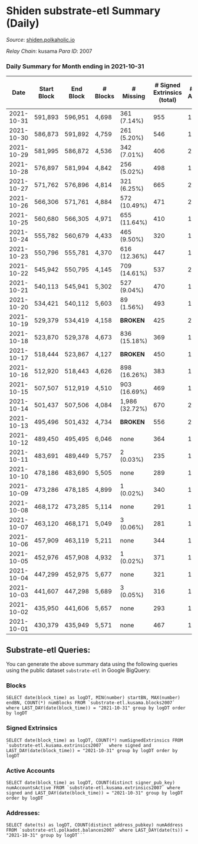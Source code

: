 # Shiden substrate-etl Summary (Daily)

_Source_: [shiden.polkaholic.io](https://shiden.polkaholic.io)

*Relay Chain*: kusama
*Para ID*: 2007



### Daily Summary for Month ending in 2021-10-31


| Date | Start Block | End Block | # Blocks | # Missing | # Signed Extrinsics (total) | # Active Accounts | # Addresses with Balances | # Events | # Transfers | # XCM Transfers In | # XCM Transfers Out |
| ---- | ----------- | --------- | -------- | --------- | --------------------------- | ----------------- | ------------------------- | -------- | ----------- | ------------------ | ------------------- |
| 2021-10-31 | 591,893 | 596,951 | 4,698 | 361 (7.14%) | 955 | 196 | 26,217 | 38,581 | 6,693 ($2,089,795.72) |   |   |
| 2021-10-30 | 586,873 | 591,892 | 4,759 | 261 (5.20%) | 546 | 184 |  | 40,644 | 6,518 ($2,390,536.32) |   |   |
| 2021-10-29 | 581,995 | 586,872 | 4,536 | 342 (7.01%) | 406 | 215 |  | 42,574 | 6,597 ($2,535,328.48) |   |   |
| 2021-10-28 | 576,897 | 581,994 | 4,842 | 256 (5.02%) | 498 | 198 |  | 60,676 | 7,971 ($2,472,828.11) |   |   |
| 2021-10-27 | 571,762 | 576,896 | 4,814 | 321 (6.25%) | 665 | 261 |  | 66,729 | 8,549 ($5,180,429.69) |   |   |
| 2021-10-26 | 566,306 | 571,761 | 4,884 | 572 (10.49%) | 471 | 206 |  | 38,732 | 6,403 ($4,766,993.24) |   |   |
| 2021-10-25 | 560,680 | 566,305 | 4,971 | 655 (11.64%) | 410 | 170 |  | 42,501 | 6,808 ($2,435,486.89) |   |   |
| 2021-10-24 | 555,782 | 560,679 | 4,433 | 465 (9.50%) | 320 | 145 |  | 37,218 | 5,992 ($1,094,408.00) |   |   |
| 2021-10-23 | 550,796 | 555,781 | 4,370 | 616 (12.36%) | 447 | 197 |  | 41,987 | 6,314 ($1,536,884.49) |   |   |
| 2021-10-22 | 545,942 | 550,795 | 4,145 | 709 (14.61%) | 537 | 215 |  | 63,801 | 9,968 ($3,103,107.07) |   |   |
| 2021-10-21 | 540,113 | 545,941 | 5,302 | 527 (9.04%) | 470 | 198 |  | 44,412 | 8,171 ($4,952,230.32) |   |   |
| 2021-10-20 | 534,421 | 540,112 | 5,603 | 89 (1.56%) | 493 | 182 |  | 23,758 | 6,052 ($1,614,120.92) |   |   |
| 2021-10-19 | 529,379 | 534,419 | 4,158 |  **BROKEN**  | 425 | 204 |  | 16,314 | 4,706 ($1,930,155.02) |   |   |
| 2021-10-18 | 523,870 | 529,378 | 4,673 | 836 (15.18%) | 369 | 147 |  | 16,126 | 5,033 ($1,249,608.47) |   |   |
| 2021-10-17 | 518,444 | 523,867 | 4,127 |  **BROKEN**  | 450 | 186 |  | 14,316 | 4,553 ($1,620,296.29) |   |   |
| 2021-10-16 | 512,920 | 518,443 | 4,626 | 898 (16.26%) | 383 | 177 |  | 15,912 | 5,004 ($1,778,810.37) |   |   |
| 2021-10-15 | 507,507 | 512,919 | 4,510 | 903 (16.69%) | 469 | 198 |  | 16,999 | 5,031 ($2,769,165.59) |   |   |
| 2021-10-14 | 501,437 | 507,506 | 4,084 | 1,986 (32.72%) | 670 | 280 |  | 17,876 | 4,861 ($2,440,661.88) |   |   |
| 2021-10-13 | 495,496 | 501,432 | 4,734 |  **BROKEN**  | 556 | 240 |  | 22,897 | 5,575 ($2,457,891.94) |   |   |
| 2021-10-12 | 489,450 | 495,495 | 6,046 | none  | 364 | 162 |  | 22,162 | 6,530 ($1,888,676.37) |   |   |
| 2021-10-11 | 483,691 | 489,449 | 5,757 | 2 (0.03%) | 235 | 125 |  | 20,981 | 6,128 ($903,455.77) |   |   |
| 2021-10-10 | 478,186 | 483,690 | 5,505 | none  | 289 | 131 |  | 20,616 | 5,933 ($527,069.57) |   |   |
| 2021-10-09 | 473,286 | 478,185 | 4,899 | 1 (0.02%) | 340 | 148 |  | 20,615 | 5,621 ($2,821,423.83) |   |   |
| 2021-10-08 | 468,172 | 473,285 | 5,114 | none  | 291 | 148 |  | 18,623 | 5,497 ($2,139,968.31) |   |   |
| 2021-10-07 | 463,120 | 468,171 | 5,049 | 3 (0.06%) | 281 | 147 |  | 19,759 | 5,433 ($1,136,105.27) |   |   |
| 2021-10-06 | 457,909 | 463,119 | 5,211 | none  | 344 | 170 |  | 22,318 | 5,741 ($4,089,731.61) |   |   |
| 2021-10-05 | 452,976 | 457,908 | 4,932 | 1 (0.02%) | 371 | 170 |  | 20,705 | 5,477 ($774,820.34) |   |   |
| 2021-10-04 | 447,299 | 452,975 | 5,677 | none  | 321 | 143 |  | 26,295 | 6,460 ($907,485.68) |   |   |
| 2021-10-03 | 441,607 | 447,298 | 5,689 | 3 (0.05%) | 316 | 158 |  | 24,834 | 6,269 ($1,392,844.62) |   |   |
| 2021-10-02 | 435,950 | 441,606 | 5,657 | none  | 293 | 140 |  | 26,027 | 6,203 ($1,696,750.42) |   |   |
| 2021-10-01 | 430,379 | 435,949 | 5,571 | none  | 467 | 197 |  | 35,892 | 7,204 ($4,025,773.35) |   |   |

## Substrate-etl Queries:
You can generate the above summary data using the following queries using the public dataset `substrate-etl` in Google BigQuery:


### Blocks
```
SELECT date(block_time) as logDT, MIN(number) startBN, MAX(number) endBN, COUNT(*) numBlocks FROM `substrate-etl.kusama.blocks2007`  where LAST_DAY(date(block_time)) = "2021-10-31" group by logDT order by logDT
```


### Signed Extrinsics
```
SELECT date(block_time) as logDT, COUNT(*) numSignedExtrinsics FROM `substrate-etl.kusama.extrinsics2007`  where signed and LAST_DAY(date(block_time)) = "2021-10-31" group by logDT order by logDT
```


### Active Accounts
```
SELECT date(block_time) as logDT, COUNT(distinct signer_pub_key) numAccountsActive FROM `substrate-etl.kusama.extrinsics2007` where signed and LAST_DAY(date(block_time)) = "2021-10-31" group by logDT order by logDT
```


### Addresses:
```
SELECT date(ts) as logDT, COUNT(distinct address_pubkey) numAddress FROM `substrate-etl.polkadot.balances2007` where LAST_DAY(date(ts)) = "2021-10-31" group by logDT```


